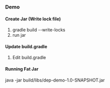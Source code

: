 ### Demo
#### Create Jar (Write lock file)
1. gradle build --write-locks 
2. run jar

#### Update build.gradle
1. Edit build.gradle

#### Running Fat Jar
java -jar build/libs/dep-demo-1.0-SNAPSHOT.jar